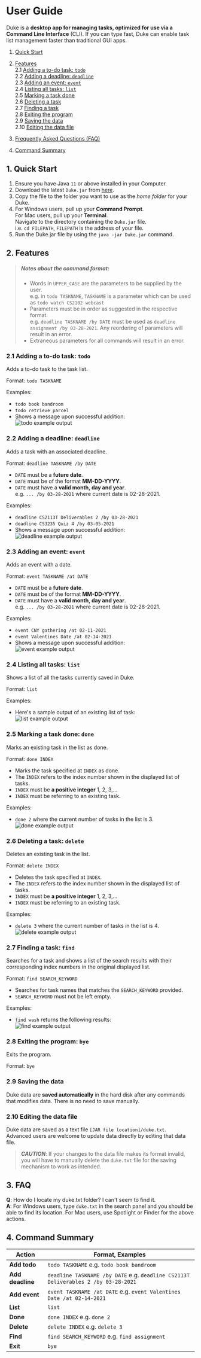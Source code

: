 # User Guide

Duke is a **desktop app for managing tasks, optimized for use via a Command 
Line Interface** (CLI). If you can type fast, Duke can enable task list 
management faster than traditional GUI apps.

1. [Quick Start](#1-quick-start)
1. [Features](#2-features)\
   2.1 [Adding a to-do task: `todo`](#21-adding-a-to-do-task-todo)\
   2.2 [Adding a deadline: `deadline`](#22-adding-a-deadline-deadline)\
   2.3 [Adding an event: `event`](#23-adding-an-event-event)\
   2.4 [Listing all tasks: `list`](#24-listing-all-tasks-list)\
   2.5 [Marking a task done](#25-marking-a-task-done-done)\
   2.6 [Deleting a task](#26-deleting-a-task-delete)\
   2.7 [Finding a task](#27-finding-a-task-find)\
   2.8 [Exiting the program](#28-exiting-the-program-bye)\
   2.9 [Saving the data](#29-saving-the-data)\
   2.10 [Editing the data file](#210-editing-the-data-file)
   
1. [Frequently Asked Questions (FAQ)](#3-faq)
1. [Command Summary](#4-command-summary)

## 1. Quick Start
1. Ensure you have Java `11` or above installed in your Computer.
1. Download the latest `Duke.jar` from [here](#).
1. Copy the file to the folder you want to use as the *home folder* for your Duke.
1. For Windows users, pull up your **Command Prompt**.\
   For Mac users, pull up your **Terminal**.\
   Navigate to the directory containing the `Duke.jar` file.\
   i.e. `cd FILEPATH`, `FILEPATH` is the address of your file.
1. Run the Duke.jar file by using the `java -jar Duke.jar` command.


## 2. Features

>##### Notes about the command format:
>* Words in `UPPER_CASE` are the parameters to be supplied by the user.\
  e.g. in `todo TASKNAME`, `TASKNAME` is a parameter which can be used as 
  `todo watch CS2102 webcast`
>* Parameters must be in order as suggested in the respective format.\
  e.g. `deadline TASKNAME /by DATE` must be used as 
  `deadline assignment /by 03-28-2021`. Any reordering of parameters will 
  result in an error.
>* Extraneous parameters for all commands will result in an error.


### 2.1 Adding a to-do task: `todo`
Adds a to-do task to the task list.

Format: `todo TASKNAME`

Examples:
* `todo book bandroom`
* `todo retrieve parcel`
* Shows a message upon successful addition:\
![todo example output]()

### 2.2 Adding a deadline: `deadline`
Adds a task with an associated deadline.

Format: `deadline TASKNAME /by DATE`

* `DATE` must be a **future date**.
* `DATE` must be of the format **MM-DD-YYYY**.
* `DATE` must have a **valid month, day and year**.\
   e.g. `... /by 03-28-2021` where current date is 02-28-2021.

Examples:
* `deadline CS2113T Deliverables 2 /by 03-28-2021`
* `deadline CS3235 Quiz 4 /by 03-05-2021`
* Shows a message upon successful addition:\
  ![deadline example output]()

### 2.3 Adding an event: `event`
Adds an event with a date.

Format: `event TASKNAME /at DATE`
* `DATE` must be a **future date**.
* `DATE` must be of the format **MM-DD-YYYY**.
* `DATE` must have a **valid month, day and year**.\
  e.g. `... /by 03-28-2021` where current date is 02-28-2021.

Examples:
* `event CNY gathering /at 02-11-2021`
* `event Valentines Date /at 02-14-2021`
* Shows a message upon successful addition:\
  ![event example output]()

### 2.4 Listing all tasks: `list`
Shows a list of all the tasks currently saved in Duke.

Format: `list`

Examples:
* Here's a sample output of an existing list of task:\
  ![list example output]()

### 2.5 Marking a task done: `done`
Marks an existing task in the list as done.

Format: `done INDEX`
* Marks the task specified at `INDEX` as done.
* The `INDEX` refers to the index number shown in the displayed list of tasks.
* `INDEX` must be **a positive integer** 1, 2, 3,...
* `INDEX` must be referring to an existing task.

Examples:
* `done 2` where the current number of tasks in the list is 3.\
  ![done example output]()

### 2.6 Deleting a task: `delete`
Deletes an existing task in the list.

Format: `delete INDEX`
* Deletes the task specified at `INDEX`.  
* The `INDEX` refers to the index number shown in the displayed list of tasks.
* `INDEX` must be **a positive integer** 1, 2, 3,...
* `INDEX` must be referring to an existing task.

Examples:
* `delete 3` where the current number of tasks in the list is 4.\
  ![delete example output]()

### 2.7 Finding a task: `find`
Searches for  a task and shows a list of the search results with their corresponding
index numbers in the original displayed list.

Format: `find SEARCH_KEYWORD`
* Searches for task names that matches the `SEARCH_KEYWORD` provided.
* `SEARCH_KEYWORD` must not be left empty.

Examples: 
* `find wash` returns the following results:\
  ![find example output]()
  
### 2.8 Exiting the program: `bye`
Exits the program.

Format: `bye`

### 2.9 Saving the data
Duke data are **saved automatically** in the hard disk after any commands that modifies
data. There is no need to save manually.

### 2.10 Editing the data file
Duke data are saved as a text file `[JAR file location]/duke.txt`.\
Advanced users are welcome to update data directly by editing that data file.
> ***CAUTION***: If your changes to the data file makes its format invalid, you
> will have to manually delete the `duke.txt` file for the saving mechanism to
> work as intended.

## 3. FAQ

**Q**: How do I locate my duke.txt folder? I can't seem to find it.\
**A**: For Windows users, type `duke.txt` in the search panel and you should be able
to find its location. For Mac users, use Spotlight or Finder for the above actions.

## 4. Command Summary

Action | Format, Examples
------ | ----------------
**Add todo** | `todo TASKNAME` e.g. `todo book bandroom`
**Add deadline** | `deadline TASKNAME /by DATE` e.g. `deadline CS2113T Deliverables 2 /by 03-28-2021`
**Add event** | `event TASKNAME /at DATE` e.g. `event Valentines Date /at 02-14-2021`
**List** | `list`
**Done** | `done INDEX` e.g. `done 2`
**Delete** | `delete INDEX` e.g. `delete 3`
**Find** | `find SEARCH_KEYWORD` e.g. `find assignment`
**Exit** | `bye` 
